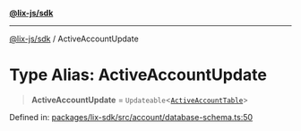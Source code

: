 [**@lix-js/sdk**](../README.md)

***

[@lix-js/sdk](../README.md) / ActiveAccountUpdate

# Type Alias: ActiveAccountUpdate

> **ActiveAccountUpdate** = `Updateable`\<[`ActiveAccountTable`](ActiveAccountTable.md)\>

Defined in: [packages/lix-sdk/src/account/database-schema.ts:50](https://github.com/opral/monorepo/blob/cf4299047f63a84de437bf67ff42fca1baa00869/packages/lix-sdk/src/account/database-schema.ts#L50)
